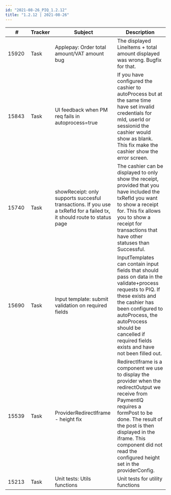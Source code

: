 ```yaml
--- 
id: "2021-08-26_PIQ_1.2.12"
title: "1.2.12 | 2021-08-26"
--- 
```



| #     | Tracker     | Subject   | Description    |
|-------|-------------|-----------|----------------|
| 15920 | Task | Applepay: Order total amount/VAT amount bug | The displayed LineItems + total amount displayed was wrong. Bugfix for that. | 
| 15843 | Task | UI feedback when PM req fails in autoprocess=true | If you have configured the cashier to autoProcess but at the same time have set invalid credentials for mId, userId or sessionid the cashier would show as blank. This fix make the cashier show the error screen. | 
| 15740 | Task | showReceipt: only supports succesful transactions. If you use a txRefId for a failed tx, it should route to status page | The cashier can be displayed to only show the receipt, provided that you have included the txRefId you want to show a receipt for. This fix allows you to show a receipt for transactions that have other statuses than Successful. | 
| 15690 | Task | Input template: submit validation on required fields | InputTemplates can contain input fields that should pass on data in the validate+process requests to PIQ. If these exists and the cashier has been configured to autoProcess, the autoProcess should be cancelled if required fields exists and have not been filled out. | 
| 15539 | Task | ProviderRedirectIframe - height fix | RedirectIframe is a component we use to display the provider when the redirectOutput we receive from PaymentIQ requires a formPost to be done. The result of the post is then displayed in the iframe. This component did not read the configured height set in the providerConfig. | 
| 15213 | Task | Unit tests: Utils functions | Unit tests for utility functions | 
